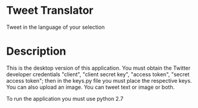 # Tweet Translator
Tweet in the language of your selection

# Description
This is the desktop version of this application.
You must obtain the Twitter developer credentials "client", "client secret key", "access token", "secret access token"; then in the keys.py file you must place the respective keys.
You can also upload an image.
You can tweet text or image or both.

To run the application you must use python 2.7
